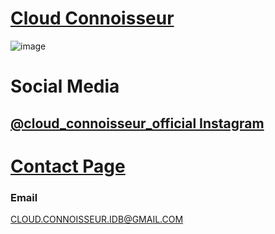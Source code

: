 # [Cloud Connoisseur](https://cloud-connoisseur.com/)

![image](https://user-images.githubusercontent.com/104687767/166842878-cd8684ae-5a1d-4deb-87c1-b7ff8e4a5724.png)

# Social Media

## [@cloud_connoisseur_official Instagram](https://www.instagram.com/cloud_connoisseur_official/)

# [Contact Page](https://cloud-connoisseur.com/pages/contact)

### Email

CLOUD.CONNOISSEUR.IDB@GMAIL.COM
